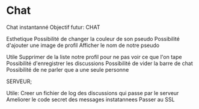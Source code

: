 # Chat
Chat instantanné
Objectif futur:
CHAT

Esthetique
Possibilité de changer la couleur de son pseudo
Possibilité d'ajouter une image de profil
Afficher le nom de notre pseudo

Utile
Supprimer de la liste notre profil pour ne pas voir ce que l'on tape
Possibilité d'enregistrer les discussions 
Possibilité de vider la barre de chat
Possibilité de ne parler que a une seule personne


SERVEUR;

Utile:
Creer un fichier de log des discussions qui passe par le serveur
Ameliorer le code secret des messages instatannees
Passer au SSL
